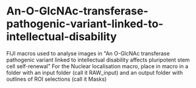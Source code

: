# An-O-GlcNAc-transferase-pathogenic-variant-linked-to-intellectual-disability
FIJI macros used to analyse images in "An O-GlcNAc transferase pathogenic variant linked to intellectual disability affects pluripotent stem cell self-renewal"
For the Nuclear localisation macro, place in macro in a folder with an input folder (call it RAW_input) and an output folder with outlines of ROI selections (call it Masks)
